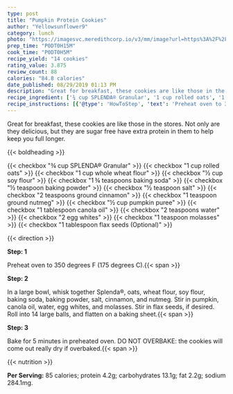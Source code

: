 ```yaml
---
type: post
title: "Pumpkin Protein Cookies"
author: "Yellowsunflower9"
category: lunch
photo: "https://imagesvc.meredithcorp.io/v3/mm/image?url=https%3A%2F%2Fimages.media-allrecipes.com%2Fuserphotos%2F8637253.jpg"
prep_time: "P0DT0H15M"
cook_time: "P0DT0H5M"
recipe_yield: "14 cookies"
rating_value: 3.875
review_count: 88
calories: "84.8 calories"
date_published: 08/29/2019 01:13 PM
description: "Great for breakfast, these cookies are like those in the stores. Not only are they delicious, but they are sugar free have extra protein in them to help keep you full longer."
recipe_ingredient: ['¾ cup SPLENDA® Granular', '1 cup rolled oats', '1 cup whole wheat flour', '½ cup soy flour', '1\u2009¾ teaspoons baking soda', '½ teaspoon baking powder', '½ teaspoon salt', '2 teaspoons ground cinnamon', '1 teaspoon ground nutmeg', '½ cup pumpkin puree', '1 tablespoon canola oil', '2 teaspoons water', '2 egg whites', '1 teaspoon molasses', '1 tablespoon flax seeds']
recipe_instructions: [{'@type': 'HowToStep', 'text': 'Preheat oven to 350 degrees F (175 degrees C).\n'}, {'@type': 'HowToStep', 'text': 'In a large bowl, whisk together Splenda&reg;, oats, wheat flour, soy flour, baking soda, baking powder, salt, cinnamon, and nutmeg. Stir in pumpkin, canola oil, water, egg whites, and molasses. Stir in flax seeds, if desired.  Roll into 14 large balls, and flatten on a baking sheet.\n'}, {'@type': 'HowToStep', 'text': 'Bake for 5 minutes in preheated oven. DO NOT OVERBAKE: the cookies will come out really dry if overbaked.\n'}]
---
```


Great for breakfast, these cookies are like those in the stores. Not only are they delicious, but they are sugar free have extra protein in them to help keep you full longer. 

{{< boldheading >}}

{{< checkbox "¾ cup SPLENDA® Granular" >}}
{{< checkbox "1 cup rolled oats" >}}
{{< checkbox "1 cup whole wheat flour" >}}
{{< checkbox "½ cup soy flour" >}}
{{< checkbox "1 ¾ teaspoons baking soda" >}}
{{< checkbox "½ teaspoon baking powder" >}}
{{< checkbox "½ teaspoon salt" >}}
{{< checkbox "2 teaspoons ground cinnamon" >}}
{{< checkbox "1 teaspoon ground nutmeg" >}}
{{< checkbox "½ cup pumpkin puree" >}}
{{< checkbox "1 tablespoon canola oil" >}}
{{< checkbox "2 teaspoons water" >}}
{{< checkbox "2  egg whites" >}}
{{< checkbox "1 teaspoon molasses" >}}
{{< checkbox "1 tablespoon flax seeds  (Optional)" >}}


{{< direction >}}

**Step: 1**

Preheat oven to 350 degrees F (175 degrees C).{{< span >}}

**Step: 2**

In a large bowl, whisk together Splenda®, oats, wheat flour, soy flour, baking soda, baking powder, salt, cinnamon, and nutmeg. Stir in pumpkin, canola oil, water, egg whites, and molasses. Stir in flax seeds, if desired.  Roll into 14 large balls, and flatten on a baking sheet.{{< span >}}

**Step: 3**

Bake for 5 minutes in preheated oven. DO NOT OVERBAKE: the cookies will come out really dry if overbaked.{{< span >}}

{{< nutrition >}}

**Per Serving:** 85 calories; protein 4.2g; carbohydrates 13.1g; fat 2.2g; sodium 284.1mg.